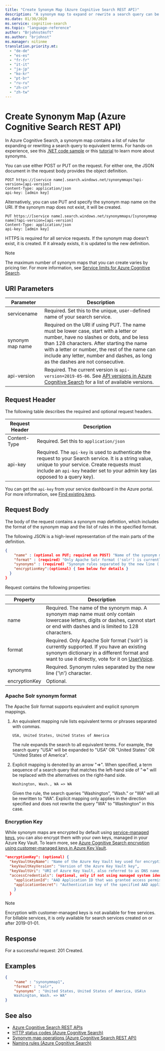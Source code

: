 ```yaml
---
title: "Create Synonym Map (Azure Cognitive Search REST API)"
description: "A synonym map to expand or rewrite a search query can be created using REST API in Azure Cognitive Search."
ms.date: 01/30/2020
ms.service: cognitive-search
ms.topic: "language-reference"
author: "Brjohnstmsft"
ms.author: "brjohnst"
ms.manager: nitinme
translation.priority.mt:
  - "de-de"
  - "es-es"
  - "fr-fr"
  - "it-it"
  - "ja-jp"
  - "ko-kr"
  - "pt-br"
  - "ru-ru"
  - "zh-cn"
  - "zh-tw"
---
```

# Create Synonym Map (Azure Cognitive Search REST API)

In Azure Cognitive Search, a synonym map contains a list of rules for expanding or rewriting a search query to equivalent terms. For hands-on experience, see this [.NET code sample](https://github.com/Azure-Samples/search-dotnet-getting-started/tree/master/DotNetHowToSynonyms) or this [tutorial](https://docs.microsoft.com/azure/search/search-synonyms-tutorial-sdk) to learn more about synonyms.

You can use either POST or PUT on the request. For either one, the JSON document in the request body provides the object definition.

```  
POST https://[service name].search.windows.net/synonymmaps?api-version=[api-version]      
Content-Type: application/json  
api-key: [admin key]  
```  

Alternatively, you can use PUT and specify the synonym map name on the URI. If the synonym map does not exist, it will be created.  

```  
PUT https://[service name].search.windows.net/synonymmaps/[synonymmap name]?api-version=[api-version]  
Content-Type: application/json  
api-key: [admin key]  
```  

 HTTPS is required for all service requests. If the synonym map doesn't exist, it is created. If it already exists, it is updated to the new definition.

 > [!NOTE]  
>  The maximum number of synonym maps that you can create varies by pricing tier. For more information, see [Service limits for Azure Cognitive Search](https://azure.microsoft.com/documentation/articles/search-limits-quotas-capacity/).  

## URI Parameters

| Parameter	  | Description  | 
|-------------|--------------|
| servicename | Required. Set this to the unique, user-defined name of your search service. |
| synonym map name  | Required on the URI if using PUT. The name must be lower case, start with a letter or number, have no slashes or dots, and be less than 128 characters. After starting the name with a letter or number, the rest of the name can include any letter, number and dashes, as long as the dashes are not consecutive. |
| api-version | Required. The current version is `api-version=2019-05-06`. See [API versions in Azure Cognitive Search](https://docs.microsoft.com/azure/search/search-api-versions) for a list of available versions.|

## Request Header 
 The following table describes the required and optional request headers.  

|Request Header|Description|  
|--------------------|-----------------|  
|Content-Type|Required. Set this to `application/json`|  
|api-key|Required. The `api-key` is used to authenticate the request to your Search service. It is a string value, unique to your service. Create requests must include an `api-key` header set to your admin key (as opposed to a query key).|  

You can get the `api-key` from your service dashboard in the Azure portal. For more information, see [Find existing keys](https://docs.microsoft.com/azure/search/search-security-api-keys#find-existing-keys).   

## Request Body
 The body of the request contains a synonym map definition, which includes the format of the synonym map and the list of rules in the specified format.

The following JSON is a high-level representation of the main parts of the definition.

```json
{   
    "name" : (optional on PUT; required on POST) "Name of the synonym map",  
    "format" : (required) "Only Apache Solr format ('solr') is currently supported.",
    "synonyms" : (required) "Synonym rules separated by the new line ('\n') character.",
    "encryptionKey":(optional) { See below for details }
  } 
}  
```  

 Request contains the following properties:  

|Property|Description|  
|--------------|-----------------|  
|name|Required. The name of the synonym map. A synonym map name must only contain lowercase letters, digits or dashes, cannot start or end with dashes and is limited to 128 characters.|  
|format|Required. Only Apache Solr format ('solr') is currently supported. If you have an existing synonym dictionary in a different format and want to use it directly, vote for it on [UserVoice](https://feedback.azure.com/forums/263029-azure-search).|  
|synonyms|Required. Synonym rules separated by the new line ('\n') character.|
|encryptionKey|Optional. |


### Apache Solr synonym format

  The Apache Solr format supports equivalent and explicit synonym mappings.

  1. An equivalent mapping rule lists equivalent terms or phrases separated with commas.

     ```
     USA, United States, United States of America
     ```
  
     The rule expands the search to all equivalent terms. For example, the search query "USA" will be expanded to "USA" OR "United States" OR "United States of America".

  2. Explicit mapping is denoted by an arrow "=>". When specified, a term sequence of a search query that matches the left-hand side of "=>" will be replaced with the alternatives on the right-hand side.
  
     ```
     Washington, Wash., WA => WA
     ```

     Given the rule, the search queries "Washington", "Wash." or "WA" will all be rewritten to "WA". Explicit mapping only applies in the direction specified and does not rewrite the query "WA" to "Washington" in this case.

###  <a name="bkmk_encryption"> Encryption Key  </a>

While synonym maps are encrypted by default using [service-managed keys](https://docs.microsoft.com/azure/security/azure-security-encryption-atrest#data-encryption-models), you can also encrypt them with your own keys, managed in your Azure Key Vault. To learn more, see [Azure Cognitive Search encryption using customer-managed keys in Azure Key Vault](https://docs.microsoft.com/azure/search/search-security-manage-encryption-keys).

```json
"encryptionKey": (optional) { 
  "keyVaultKeyName": "Name of the Azure Key Vault key used for encryption",
  "keyVaultKeyVersion": "Version of the Azure Key Vault key",
  "keyVaultUri": "URI of Azure Key Vault, also referred to as DNS name, that provides the key. An example URI might be https://my-keyvault-name.vault.azure.net",
  "accessCredentials": (optional, only if not using managed system identity) {
    "applicationId": "AAD Application ID that was granted access permissions to your specified Azure Key Vault",
    "applicationSecret": "Authentication key of the specified AAD application)"
    }
  }
```

> [!NOTE]
> Encryption with customer-managed keys is not available for free services. For billable services, it is only available for search services created on or after 2019-01-01.

## Response  
 For a successful request: 201 Created.  

 ## <a name="example-request"> Examples  </a>

```json
{   
    "name" : "synonymmap1",  
    "format" : "solr",  
    "synonyms" : "United States, United States of America, USA\n
    Washington, Wash. => WA"
}  
```  

## See also  

+ [Azure Cognitive Search REST APIs](index.md)   
+ [HTTP status codes &#40;Azure Cognitive Search&#41;](http-status-codes.md)   
+ [Synonym map operations &#40;Azure Cognitive Search REST API&#41;](synonym-map-operations.md)   
+ [Naming rules &#40;Azure Cognitive Search&#41;](naming-rules.md)   
